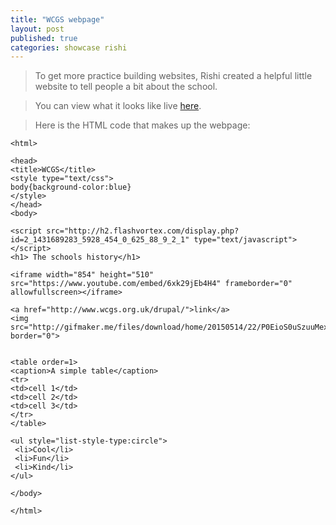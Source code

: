 ```yaml
---
title: "WCGS webpage"
layout: post
published: true
categories: showcase rishi
---
```


> To get more practice building websites, Rishi created a helpful little website to tell people a bit about the school.

> You can view what it looks like live [here](/files/showcase/Rishi/wcgs.html).

> Here is the HTML code that makes up the webpage:

    <html>

    <head>
    <title>WCGS</title>
    <style type="text/css">
    body{background-color:blue}
    </style>
    </head>
    <body>

    <script src="http://h2.flashvortex.com/display.php?id=2_1431689283_5928_454_0_625_88_9_2_1" type="text/javascript"></script>
    <h1> The schools history</h1>

    <iframe width="854" height="510" src="https://www.youtube.com/embed/6xk29jEb4H4" frameborder="0" allowfullscreen></iframe>

    <a href="http://www.wcgs.org.uk/drupal/">link</a>
    <img src="http://gifmaker.me/files/download/home/20150514/22/P0EioS0uSzuuMexOir17Az/output_GLjthl.gif" border="0">


    <table order=1>
    <caption>A simple table</caption>
    <tr>
    <td>cell 1</td>
    <td>cell 2</td>
    <td>cell 3</td>
    </tr>
    </table>

    <ul style="list-style-type:circle">
     <li>Cool</li>
     <li>Fun</li>
     <li>Kind</li>
    </ul>

    </body>
        
    </html>